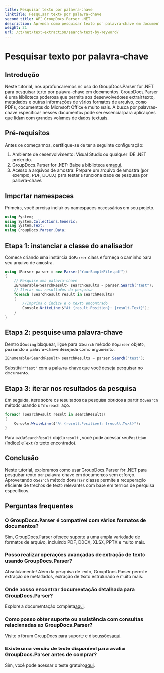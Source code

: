 ```yaml
---
title: Pesquisar texto por palavra-chave
linktitle: Pesquisar texto por palavra-chave
second_title: API GroupDocs.Parser .NET
description: Aprenda como pesquisar texto por palavra-chave em documentos usando GroupDocs.Parser for .NET. Extraia conteúdo relevante com eficiência e facilidade.
weight: 21
url: /pt/net/text-extraction/search-text-by-keyword/
---
```


# Pesquisar texto por palavra-chave

## Introdução
Neste tutorial, nos aprofundaremos no uso do GroupDocs.Parser for .NET para pesquisar texto por palavra-chave em documentos. GroupDocs.Parser é uma biblioteca poderosa que permite aos desenvolvedores extrair texto, metadados e outras informações de vários formatos de arquivo, como PDFs, documentos do Microsoft Office e muito mais. A busca por palavras-chave específicas nesses documentos pode ser essencial para aplicações que lidam com grandes volumes de dados textuais.
## Pré-requisitos
Antes de começarmos, certifique-se de ter a seguinte configuração:
1. Ambiente de desenvolvimento: Visual Studio ou qualquer IDE .NET preferido.
2.  GroupDocs.Parser for .NET: Baixe a biblioteca em[aqui](https://releases.groupdocs.com/parser/net/).
3. Acesso a arquivos de amostra: Prepare um arquivo de amostra (por exemplo, PDF, DOCX) para testar a funcionalidade de pesquisa por palavra-chave.

## Importar namespaces
Primeiro, você precisa incluir os namespaces necessários em seu projeto.
```csharp
using System;
using System.Collections.Generic;
using System.Text;
using GroupDocs.Parser.Data;
```
## Etapa 1: instanciar a classe do analisador
 Comece criando uma instância do`Parser` class e forneça o caminho para seu arquivo de amostra.
```csharp
using (Parser parser = new Parser("YourSampleFile.pdf"))
{
    // Pesquise uma palavra-chave
    IEnumerable<SearchResult> searchResults = parser.Search("test");
    // Iterar nos resultados da pesquisa
    foreach (SearchResult result in searchResults)
    {
        //Imprima o índice e o texto encontrado
        Console.WriteLine($"At {result.Position}: {result.Text}");
    }
}
```
## Etapa 2: pesquise uma palavra-chave
 Dentro do`using` bloquear, ligue para o`Search` método no`parser` objeto, passando a palavra-chave desejada como argumento.
```csharp
IEnumerable<SearchResult> searchResults = parser.Search("test");
```
 Substituir`"test"` com a palavra-chave que você deseja pesquisar no documento.
## Etapa 3: iterar nos resultados da pesquisa
 Em seguida, itere sobre os resultados da pesquisa obtidos a partir do`Search` método usando um`foreach` laço.
```csharp
foreach (SearchResult result in searchResults)
{
    Console.WriteLine($"At {result.Position}: {result.Text}");
}
```
 Para cada`SearchResult` objeto`result` , você pode acessar seu`Position` (índice) e`Text` (o texto encontrado).

## Conclusão
 Neste tutorial, exploramos como usar GroupDocs.Parser for .NET para pesquisar texto por palavra-chave em documentos sem esforço. Aproveitando o`Search` método do`Parser` classe permite a recuperação eficiente de trechos de texto relevantes com base em termos de pesquisa específicos.

## Perguntas frequentes
### O GroupDocs.Parser é compatível com vários formatos de documentos?
Sim, GroupDocs.Parser oferece suporte a uma ampla variedade de formatos de arquivo, incluindo PDF, DOCX, XLSX, PPTX e muito mais.
### Posso realizar operações avançadas de extração de texto usando GroupDocs.Parser?
Absolutamente! Além da pesquisa de texto, GroupDocs.Parser permite extração de metadados, extração de texto estruturado e muito mais.
### Onde posso encontrar documentação detalhada para GroupDocs.Parser?
Explore a documentação completa[aqui](https://tutorials.groupdocs.com/parser/net/).
### Como posso obter suporte ou assistência com consultas relacionadas ao GroupDocs.Parser?
 Visite o fórum GroupDocs para suporte e discussões[aqui](https://forum.groupdocs.com/c/parser/17).
### Existe uma versão de teste disponível para avaliar GroupDocs.Parser antes de comprar?
 Sim, você pode acessar o teste gratuito[aqui](https://releases.groupdocs.com/).